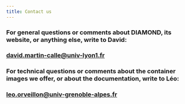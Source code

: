 ```yaml
---
title: Contact us
---
```


<div class= "row text-center justify-content-center">

<div class="col-xl-12">

<h3>
    For general questions or comments about DIAMOND, its website, or anything else, write to David:
</h3>
<h3>
    <a class="contact-mailto" href="mailto:david.martin-calle@univ-lyon1.fr">david.martin-calle@univ-lyon1.fr</a>
</h3>

</div>
<div class="col-xl-12">

<h3>
    For technical questions or comments about the container images we offer, or about the documentation, write to Léo:
</h3>
<h3>
    <a class="contact-mailto" href="mailto:leo.orveillon@univ-grenoble-alpes.fr">leo.orveillon@univ-grenoble-alpes.fr</a>
</h3>

</div>

</div>
